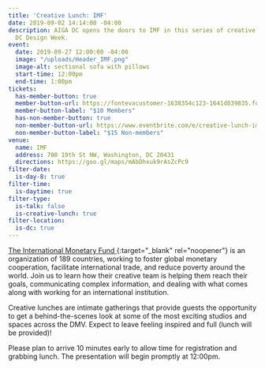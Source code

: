 ```yaml
---
title: 'Creative Lunch: IMF'
date: 2019-09-02 14:14:00 -04:00
description: AIGA DC opens the doors to IMF in this series of creative lunches during
  DC Design Week.
event:
  date: 2019-09-27 12:00:00 -04:00
  image: "/uploads/Header_IMF.png"
  image-alt: sectional sofa with pillows
  start-time: 12:00pm
  end-time: 1:00pm
tickets:
  has-member-button: true
  member-button-url: https://fontevacustomer-1638354c123-1641d839835.force.com/services/oauth2/authorize?client_id=3MVG9nthuDc9owbcOq7_07W.HriOQQPWTbMkrpOla.ajDQlTHf4_uby_mhwylcX.mJBU2O2SppTiZMS0J_HJd&response_type=code&redirect_uri=https://ikit.aiga.org/ikit_national_util/ikit-national-util-sso-redirect/&state=https%3A%2F%2Fdc.aiga.org%2Fevent%2Fdcdw-creative-lunch-imf%2F%3Fredirect_source%3Deventbrite_register
  member-button-label: "$10 Members"
  has-non-member-button: true
  non-member-button-url: https://www.eventbrite.com/e/creative-lunch-imf-tickets-71295457633
  non-member-button-label: "$15 Non-members"
venue:
  name: IMF
  address: 700 19th St NW, Washington, DC 20431
  directions: https://goo.gl/maps/mAbDhxuk9rAsZcPc9
filter-date:
  is-day-8: true
filter-time:
  is-daytime: true
filter-type:
  is-talk: false
  is-creative-lunch: true
filter-location:
  is-dc: true
---
```


[The International Monetary Fund ](https://www.imf.org){:target="_blank" rel="noopener"} is an organization of 189 countries, working to foster global monetary cooperation, facilitate international trade, and reduce poverty around the world. Join us to learn how their creative team is helping them reach their goals, communicating complex information, and dealing with what comes along with working for an international institution.

Creative lunches are intimate gatherings that provide guests the opportunity to get a behind-the-scenes look at some of the most exciting studios and spaces across the DMV. Expect to leave feeling inspired and full (lunch will be provided)!

Please plan to arrive 10 minutes early to allow time for registration and grabbing lunch. The presentation will begin promptly at 12:00pm.